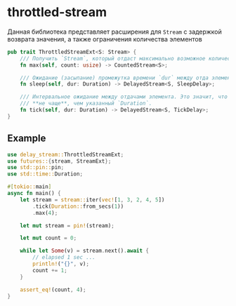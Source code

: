# throttled-stream
Данная библиотека представляет расширения для `Stream` с задержкой возврата значения, а также ограничения количества элементов
```rust
pub trait ThrottledStreamExt<S: Stream> {
    /// Получить `Stream`, который отдаст максимально возможное количество элементов
    fn max(self, count: usize) -> CountedStream<S>;

    /// Ожидание (засыпание) промежутка времени `dur` между отда элементов `Stream`'а
    fn sleep(self, dur: Duration) -> DelayedStream<S, SleepDelay>;

    /// Интервальное ожидание между отдачами элемента. Это значит, что элементы будут выдаваться
    /// **не чаще**, чем указанный `Duration`.
    fn tick(self, dur: Duration) -> DelayedStream<S, TickDelay>;
}
```

## Example
```rust
use delay_stream::ThrottledStreamExt;
use futures::{stream, StreamExt};
use std::pin::pin;
use std::time::Duration;

#[tokio::main]
async fn main() {
    let stream = stream::iter(vec![1, 3, 2, 4, 5])
        .tick(Duration::from_secs(1))
        .max(4);

    let mut stream = pin!(stream);

    let mut count = 0;

    while let Some(v) = stream.next().await {
        // elapsed 1 sec ...
        println!("{}", v);
        count += 1;
    }

    assert_eq!(count, 4);
}
```